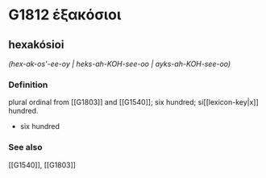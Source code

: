 # G1812 ἑξακόσιοι

## hexakósioi

_(hex-ak-os'-ee-oy | heks-ah-KOH-see-oo | ayks-ah-KOH-see-oo)_

### Definition

plural ordinal from [[G1803]] and [[G1540]]; six hundred; si[[lexicon-key|x]] hundred.

- six hundred

### See also

[[G1540]], [[G1803]]

